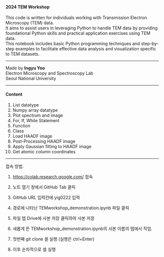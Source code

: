 #### **2024 TEM Workshop**

This code is written for individuals working with Transmission Electron Microscopy (TEM) data.  
It aims to assist users in leveraging Python to handle TEM data by providing foundational Python skills and practical application exercises using TEM data.  
This notebook includes basic Python programming techniques and step-by-step examples to facilitate effective data analysis and visualization specific to TEM datasets.

---

Made by **Ingyu Yoo**  
Electron Microscopy and Spectroscopy Lab  
Seoul National University  

---

#### **Content**
1. List datatype
2. Numpy array datatype
3. Plot spectrum and image
4. For, If, While Statement
5. Function
6. Class
7. Load HAADF image
8. Post-Processing HAADF image
9. Apply Gaussian fitting to HAADF image
10. Get atomic column coordinates

---

접속 방법.

1. https://colab.research.google.com/ 접속

2. 노트 열기 창에서 GitHub Tab 클릭

3. GitHub URL 입력칸에 yig0222 입력

4. 경로에 나타난 TEMworkshop_demonstration.ipynb 파일 클릭

5. 파일 탭 Drive에 사본 저장 클릭하여 사본 저장

6. 새롭게 뜬 TEMworkshop_demonstration.ipynb의 사본 이름의 탭에서 작업.

7. 첫번째 git clone 셀 실행 (실행은 ctrl+Enter)

8. 이후 순차적으로 셀 실행
